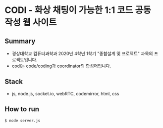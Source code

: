 # CODI - 화상 채팅이 가능한 1:1 코드 공동 작성 웹 사이트
## Summary
- 경상대학교 컴퓨터과학과 2020년 4학년 1학기 "종합설계 및 프로젝트" 과목의 프로젝트입니다.
- codi는 code/coding과 coordinator의 합성어입니다.

## Stack
- js, node.js, socket.io, webRTC, codemirror, html, css

## How to run
```
$ node server.js
```
